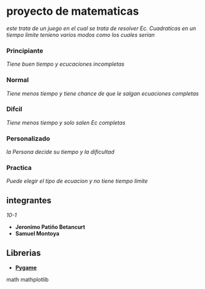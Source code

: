 # proyecto de matematicas 
_este trata de un juego en el cual se trata de resolver Ec. Cuadraticas en un tiempo limite tenieno varios modos como los cuales serian_

### Principiante 
_Tiene buen tiempo y ecucaciones incompletas_

### Normal
_Tiene menos tiempo y tiene chance de que le salgan ecuaciones completas_

### Difcil
_Tiene menos tiempo y solo salen Ec completas_

### Personalizado 
_la Persona decide su tiempo y la dificultad_

### Practica
_Puede elegir el tipo de ecuacion y no tiene tiempo limite_

## integrantes 
_10-1_

* **Jeronimo Patiño Betancurt** 
* **Samuel Montoya**

## Librerias
* **[Pygame](https://github.com/villanuevand)**

math
mathplotlib

